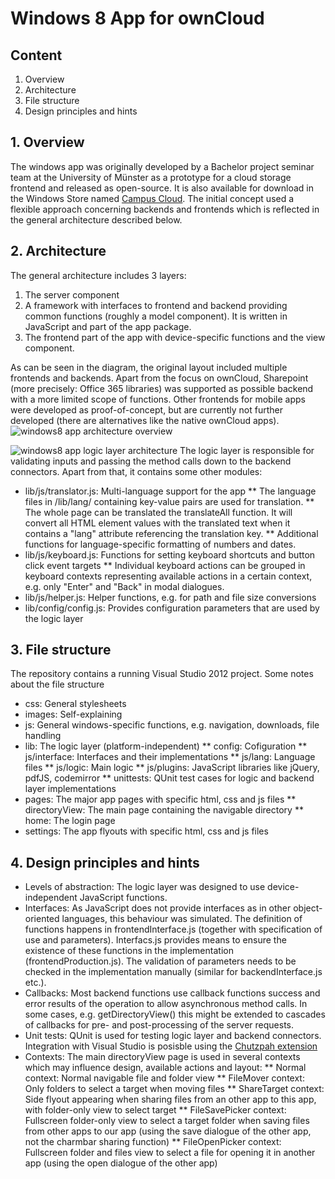 # Windows 8 App for ownCloud

## Content
1. Overview
2. Architecture
3. File structure
4. Design principles and hints


## 1. Overview
The windows app was originally developed by a Bachelor project seminar team at the University of Münster as a prototype for a cloud storage frontend and released as open-source. It is also available for download in the Windows Store named [Campus Cloud](http://apps.microsoft.com/windows/de-de/app/campus-cloud/e8e21ff0-4205-4d74-ba5c-9ecd594a2990).
The initial concept used a flexible approach concerning backends and frontends which is reflected in the general architecture described below.


## 2. Architecture
The general architecture includes 3 layers:
1. The server component
2. A framework with interfaces to frontend and backend providing common functions (roughly a model component). It is written in JavaScript and part of the app package.
3. The frontend part of the app with device-specific functions and the view component.

As can be seen in the diagram, the original layout included multiple frontends and backends. Apart from the focus on ownCloud, Sharepoint (more precisely: Office 365 libraries) was supported as possible backend with a more limited scope of functions. Other frontends for mobile apps were developed as proof-of-concept, but are currently not further developed (there are alternatives like the native ownCloud apps).
![windows8 app architecture overview](https://raw.github.com/chris89r/githubtest/master/res/architecture_overview.png "Windows 8 app architecture overview")

![windows8 app logic layer architecture](https://raw.github.com/chris89r/githubtest/master/res/architecture_logic_layer.png "Windows 8 app logic layer architecture")
The logic layer is responsible for validating inputs and passing the method calls down to the backend connectors. Apart from that, it contains some other modules:
* lib/js/translator.js: Multi-language support for the app
** The language files in /lib/lang/ containing key-value pairs are used for translation.
** The whole page can be translated the translateAll function. It will convert all HTML element values with the translated text when it contains a "lang" attribute referencing the translation key.
** Additional functions for language-specific formatting of numbers and dates.
* lib/js/keyboard.js: Functions for setting keyboard shortcuts and button click event targets
** Individual keyboard actions can be grouped in keyboard contexts representing available actions in a certain context, e.g. only "Enter" and "Back" in modal dialogues.
* lib/js/helper.js: Helper functions, e.g. for path and file size conversions
* lib/config/config.js: Provides configuration parameters that are used by the logic layer


## 3. File structure
The repository contains a running Visual Studio 2012 project. Some notes about the file structure
* css: General stylesheets
* images: Self-explaining
* js: General windows-specific functions, e.g. navigation, downloads, file handling
* lib: The logic layer (platform-independent)
** config: Cofiguration
** js/interface: Interfaces and their implementations
** js/lang: Language files
** js/logic: Main logic
** js/plugins: JavaScript libraries like jQuery, pdfJS, codemirror
** unittests: QUnit test cases for logic and backend layer implementations
* pages: The major app pages with specific html, css and js files
** directoryView: The main page containing the navigable directory
** home: The login page
* settings: The app flyouts with specific html, css and js files


## 4. Design principles and hints
* Levels of abstraction: The logic layer was designed to use device-independent JavaScript functions. 
* Interfaces: As JavaScript does not provide interfaces as in other object-oriented languages, this behaviour was simulated. The definition of functions happens in frontendInterface.js (together with specification of use and parameters). Interfacs.js provides means to ensure the existence of these functions in the implementation (frontendProduction.js). The validation of parameters needs to be checked in the implementation manually (similar for backendInterface.js etc.).
* Callbacks: Most backend functions use callback functions success and error results of the operation to allow asynchronous method calls. In some cases, e.g. getDirectoryView() this might be extended to cascades of callbacks for pre- and post-processing of the server requests.
* Unit tests: QUnit is used for testing logic layer and backend connectors. Integration with Visual Studio is posisble using the [Chutzpah extension](http://visualstudiogallery.msdn.microsoft.com/f8741f04-bae4-4900-81c7-7c9bfb9ed1fe)
* Contexts: The main directoryView page is used in several contexts which may influence design, available actions and layout:
** Normal context: Normal navigable file and folder view
** FileMover context: Only folders to select a target when moving files
** ShareTarget context: Side flyout appearing when sharing files from an other app to this app, with folder-only view to select target
** FileSavePicker context: Fullscreen folder-only view to select a target folder when saving files from other apps to our app (using the save dialogue of the other app, not the charmbar sharing function)
** FileOpenPicker context: Fullscreen folder and files view to select a file for opening it in another app (using the open dialogue of the other app)